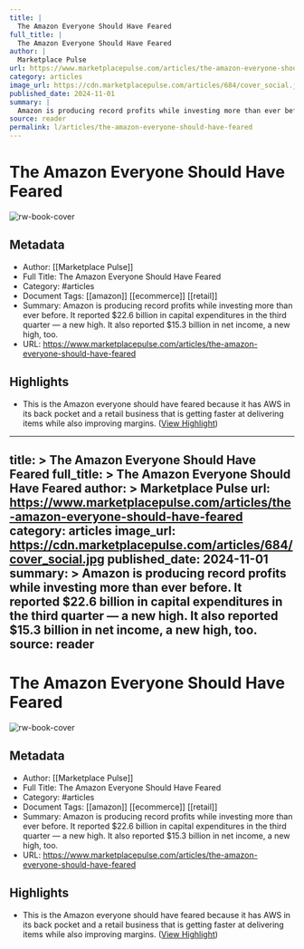 ```yaml
---
title: |
  The Amazon Everyone Should Have Feared
full_title: |
  The Amazon Everyone Should Have Feared
author: |
  Marketplace Pulse
url: https://www.marketplacepulse.com/articles/the-amazon-everyone-should-have-feared
category: articles
image_url: https://cdn.marketplacepulse.com/articles/684/cover_social.jpg
published_date: 2024-11-01
summary: |
  Amazon is producing record profits while investing more than ever before. It reported $22.6 billion in capital expenditures in the third quarter — a new high. It also reported $15.3 billion in net income, a new high, too.
source: reader
permalink: l/articles/the-amazon-everyone-should-have-feared
---
```

# The Amazon Everyone Should Have Feared

![rw-book-cover](https://cdn.marketplacepulse.com/articles/684/cover_social.jpg)

## Metadata
- Author: [[Marketplace Pulse]]
- Full Title: The Amazon Everyone Should Have Feared
- Category: #articles
- Document Tags: [[amazon]] [[ecommerce]] [[retail]] 
- Summary: Amazon is producing record profits while investing more than ever before. It reported $22.6 billion in capital expenditures in the third quarter — a new high. It also reported $15.3 billion in net income, a new high, too.
- URL: https://www.marketplacepulse.com/articles/the-amazon-everyone-should-have-feared

## Highlights
- This is the Amazon everyone should have feared because it has AWS in its back pocket and a retail business that is getting faster at delivering items while also improving margins. ([View Highlight](https://read.readwise.io/read/01jc5v3jj7j7hgrgy9c1jyh1v4))


---
title: >
  The Amazon Everyone Should Have Feared
full_title: >
  The Amazon Everyone Should Have Feared
author: >
  Marketplace Pulse
url: https://www.marketplacepulse.com/articles/the-amazon-everyone-should-have-feared
category: articles
image_url: https://cdn.marketplacepulse.com/articles/684/cover_social.jpg
published_date: 2024-11-01
summary: >
  Amazon is producing record profits while investing more than ever before. It reported $22.6 billion in capital expenditures in the third quarter — a new high. It also reported $15.3 billion in net income, a new high, too.
source: reader
---
# The Amazon Everyone Should Have Feared

![rw-book-cover](https://cdn.marketplacepulse.com/articles/684/cover_social.jpg)

## Metadata
- Author: [[Marketplace Pulse]]
- Full Title: The Amazon Everyone Should Have Feared
- Category: #articles
- Document Tags: [[amazon]] [[ecommerce]] [[retail]] 
- Summary: Amazon is producing record profits while investing more than ever before. It reported $22.6 billion in capital expenditures in the third quarter — a new high. It also reported $15.3 billion in net income, a new high, too.
- URL: https://www.marketplacepulse.com/articles/the-amazon-everyone-should-have-feared

## Highlights
- This is the Amazon everyone should have feared because it has AWS in its back pocket and a retail business that is getting faster at delivering items while also improving margins. ([View Highlight](https://read.readwise.io/read/01jc5v3jj7j7hgrgy9c1jyh1v4))


